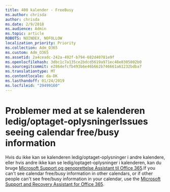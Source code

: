 ```yaml
---
title: 400 kalender - FreeBusy
ms.author: chrisda
author: chrisda
ms.date: 2/9/2018
ms.audience: Admin
ms.topic: article
ROBOTS: NOINDEX, NOFOLLOW
localization_priority: Priority
ms.collection: Adm_O365
ms.custom: Adm_O365
ms.assetid: 2a4ceadc-242a-492f-b794-682d40781e9f
ms.openlocfilehash: 3dbc1c7a135ce2bdcd5619a971ec48e8305802b0
ms.sourcegitcommit: e2864efcfb493b6e46b662b746661a61232bdba7
ms.translationtype: MT
ms.contentlocale: da-DK
ms.lasthandoff: 01/24/2019
ms.locfileid: "29499160"
---
```

# <a name="issues-seeing-calendar-freebusy-information"></a><span data-ttu-id="fa362-102">Problemer med at se kalenderen ledig/optaget-oplysninger</span><span class="sxs-lookup"><span data-stu-id="fa362-102">Issues seeing calendar free/busy information</span></span>

<span data-ttu-id="fa362-103">Hvis du ikke kan se kalenderen ledig/optaget-oplysninger i andre kalendere, eller hvis andre ikke kan se ledig/optaget-oplysninger i kalenderen, kan du bruge [Microsoft Support og genoprettelse Assistant til Office 365](https://diagnostics.office.com/).</span><span class="sxs-lookup"><span data-stu-id="fa362-103">If you can't see calendar free/busy information in other calendars, or if other people can't see free/busy information in your calendar, use the [Microsoft Support and Recovery Assistant for Office 365](https://diagnostics.office.com/).</span></span>
  

